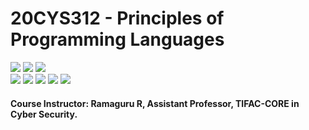 # 20CYS312 - Principles of Programming Languages
![](https://img.shields.io/badge/Batch-21CYS-lightgreen) ![](https://img.shields.io/badge/UG-blue) ![](https://img.shields.io/badge/Subject-PPL-blue) <br/>
![](https://img.shields.io/badge/Lecture-2-orange) ![](https://img.shields.io/badge/Practical-3-orange) ![](https://img.shields.io/badge/Credits-3-orange) ![](https://img.shields.io/badge/Tools-TBD-brown) ![](https://img.shields.io/badge/-HPOJ-brown)

#### Course Instructor:  Ramaguru R, Assistant Professor, TIFAC-CORE in Cyber Security.
